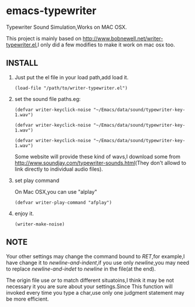 emacs-typewriter
================

Typewriter Sound Simulation,Works on MAC OSX.

This project is mainly based on
<http://www.bobnewell.net/writer-typewriter.el>,I only did a few
modifies to make it work on mac osx too.


## INSTALL ##
1. Just put the el file in your load path,add load it.
   
   `(load-file "/path/to/writer-typewriter.el")`

2. set the sound file paths.eg:

   `(defvar writer-keyclick-noise "~/Emacs/data/sound/typewriter-key-1.wav")`
   
    `(defvar writer-keyclick-noise "~/Emacs/data/sound/typewriter-key-1.wav")`

    `(defvar writer-keyclick-noise
    "~/Emacs/data/sound/typewriter-key-1.wav")`

    Some website will provide these kind of wavs,I download some from
    <http://www.soundjay.com/typewriter-sounds.html>(They don't allowd
    to link directly to individual audio files).

3. set play command

    On Mac OSX,you can use "alplay"
    
    `(defvar writer-play-command "afplay")`

4. enjoy it.

    `(writer-make-noise)`


## NOTE ##
Your other settings may change the command bound to *RET*,for example,I
have change it to *newline-and-indent*,if you use only *newline*,you
may need to replace *newline-and-indet* to *newline* in the file(at
the end).

The origin file use *or* to match different situatoins,I think it may
be not necessary it you are sure about your settings.Since This
function will invoked every time you type a char,use only one judgment
statement may be more efficient.
    
   

